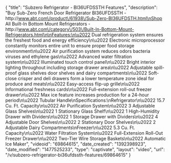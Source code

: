 {
    "title": "Subzero Refrigerator - BI36UFDSSTH Features",
    "description": "Buy Sub-Zero French Door Refrigerator BI36UFDSSTH - http:\/\/www.abt.com\/product\/61938\/Sub-Zero-BI36UFDSTH.html\nShop All Built-In Bottom Mount Refrigerators - http:\/\/www.abt.com\/category\/503\/Built-In-Bottom-Mount-Refrigerators.html\n\nFeatures:\n\u2022 Dual refrigeration system ensures the freshest food and energy efficiency\n\u2022 Electronic microprocessor constantly monitors entire unit to ensure proper food storage environment\n\u2022 Air purification system reduces odors bacteria viruses and ethylene gas\n\u2022 Advanced water filtration system\n\u2022 Illuminated touch control panel\n\u2022 Bright interior lighting throughout including storage drawer area\n\u2022 Adjustable spill-proof glass shelves door shelves and dairy compartments\n\u2022 Soft-close crisper and deli drawers form a lower temperature zone ideal for produce and meats\n\u2022 Easy-access flip-up grille\n\u2022 Informational freshness cards\n\u2022 Full-extension roll-out freezer drawer\n\u2022 Max ice feature increases production for a 24-hour period\n\u2022 Tubular Handle\nSpecifications:\nRefrigerator\n\u2022 15.7 Cu. Ft. Capacity\n\u2022 Air Purification System\n\u2022 3 Adjustable Glass Shelves\n\u2022 1 Stationary Glass Shelf\n\u2022 1 High-Humidity Drawer with Dividers\n\u2022 1 Storage Drawer with Dividers\n\u2022 4 Adjustable Door Shelves\n\u2022 2 Stationary Door Shelves\n\u2022 2 Adjustable Dairy Compartments\nFreezer\n\u2022 5.3 Cu. Ft. Capacity\n\u2022 Water Filtration System\n\u2022 Full-Extension Roll-Out Freezer Drawer\n\u2022 Two-Tier Wire Storage Baskets\n\u2022 Automatic Ice Maker",
    "videoid": "69864615",
    "date_created": "1392398923",
    "date_modified": "1477525233",
    "type": "captivate",
    "layout": "video",
    "url": "\/v\/subzero-refrigerator-bi36ufdssth-features\/69864615"
}